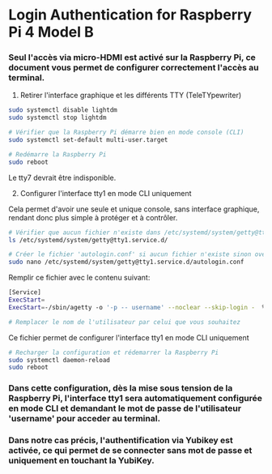 # Login Authentication for Raspberry Pi 4 Model B 

### Seul l'accès via micro-HDMI est activé sur la Raspberry Pi, ce document vous permet de configurer correctement l'accès au terminal.

1. Retirer l'interface graphique et les différents TTY (TeleTYpewriter)

```bash
sudo systemctl disable lightdm
sudo systemctl stop lightdm

# Vérifier que la Raspberry Pi démarre bien en mode console (CLI)
sudo systemctl set-default multi-user.target

# Redémarre la Raspberry Pi
sudo reboot
```

Le tty7 devrait être indisponible.

2. Configurer l'interface tty1 en mode CLI uniquement

Cela permet d'avoir une seule et unique console, sans interface graphique, rendant donc plus simple à protéger et à contrôler.

```bash
# Vérifier que aucun fichier n'existe dans /etc/systemd/system/getty@tty1.service.d/
ls /etc/systemd/system/getty@tty1.service.d/

# Créer le fichier 'autologin.conf' si aucun fichier n'existe sinon override le ficher existant
sudo nano /etc/systemd/system/getty@tty1.service.d/autologin.conf
```

Remplir ce fichier avec le contenu suivant:
```bash
[Service]
ExecStart=
ExecStart=-/sbin/agetty -o '-p -- username' --noclear --skip-login -  %I $TERM

# Remplacer le nom de l'utilisateur par celui que vous souhaitez
```

Ce fichier permet de configurer l'interface tty1 en mode CLI uniquement

```bash
# Recharger la configuration et rédemarrer la Raspberry Pi
sudo systemctl daemon-reload
sudo reboot
```

### Dans cette configuration, dès la mise sous tension de la Raspberry Pi, l'interface tty1 sera automatiquement configurée en mode CLI et demandant le mot de passe de l'utilisateur 'username' pour acceder au terminal.

### Dans notre cas précis, l'authentification via Yubikey est activée, ce qui permet de se connecter sans mot de passe et uniquement en touchant la YubiKey. 









